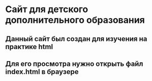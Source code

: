 # Сайт для детского дополнительного образования
## Данный сайт был создан для изучения на практике html
## Для его просмотра нужно открыть файл index.html в браузере
